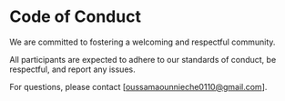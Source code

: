 # Code of Conduct

We are committed to fostering a welcoming and respectful community.

All participants are expected to adhere to our standards of conduct, be respectful, and report any issues.

For questions, please contact [oussamaounnieche0110@gmail.com].
